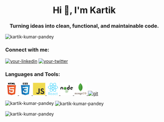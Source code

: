 <h1 align="center">Hi 👋, I'm Kartik </h1>
<h3 align="center">Turning ideas into clean, functional, and maintainable code.</h3>

<p align="left"> <img src="https://komarev.com/ghpvc/?username=kartik-kumar-pandey&label=Profile%20views&color=0e75b6&style=flat" alt="kartik-kumar-pandey" /> </p>

<h3 align="left">Connect with me:</h3>
<p align="left">
  <!-- Add your social links here (LinkedIn, Twitter, etc.) -->
  <a href="https://linkedin.com/in/your-linkedin" target="_blank"><img align="center" src="https://raw.githubusercontent.com/rahuldkjain/github-profile-readme-generator/master/src/images/icons/Social/linked-in-alt.svg" alt="your-linkedin" height="30" width="40" /></a>
  <a href="https://twitter.com/your-twitter" target="_blank"><img align="center" src="https://raw.githubusercontent.com/rahuldkjain/github-profile-readme-generator/master/src/images/icons/Social/twitter.svg" alt="your-twitter" height="30" width="40" /></a>
</p>

<h3 align="left">Languages and Tools:</h3>
<p align="left"> 
  <a href="https://www.w3.org/html/" target="_blank" rel="noreferrer"> <img src="https://raw.githubusercontent.com/devicons/devicon/master/icons/html5/html5-original-wordmark.svg" alt="html5" width="40" height="40"/> </a> 
  <a href="https://www.w3schools.com/css/" target="_blank" rel="noreferrer"> <img src="https://raw.githubusercontent.com/devicons/devicon/master/icons/css3/css3-original-wordmark.svg" alt="css3" width="40" height="40"/> </a> 
  <a href="https://developer.mozilla.org/en-US/docs/Web/JavaScript" target="_blank" rel="noreferrer"> <img src="https://raw.githubusercontent.com/devicons/devicon/master/icons/javascript/javascript-original.svg" alt="javascript" width="40" height="40"/> </a> 
  <a href="https://reactjs.org/" target="_blank" rel="noreferrer"> <img src="https://raw.githubusercontent.com/devicons/devicon/master/icons/react/react-original-wordmark.svg" alt="react" width="40" height="40"/> </a> 
  <a href="https://nodejs.org" target="_blank" rel="noreferrer"> <img src="https://raw.githubusercontent.com/devicons/devicon/master/icons/nodejs/nodejs-original-wordmark.svg" alt="nodejs" width="40" height="40"/> </a> 
  <a href="https://www.mongodb.com/" target="_blank" rel="noreferrer"> <img src="https://raw.githubusercontent.com/devicons/devicon/master/icons/mongodb/mongodb-original-wordmark.svg" alt="mongodb" width="40" height="40"/> </a> 
  <a href="https://git-scm.com/" target="_blank" rel="noreferrer"> <img src="https://www.vectorlogo.zone/logos/git-scm/git-scm-icon.svg" alt="git" width="40" height="40"/> </a> 
</p>

<p><img align="left" src="https://github-readme-stats.vercel.app/api/top-langs?username=kartik-kumar-pandey&show_icons=true&locale=en&layout=compact" alt="kartik-kumar-pandey" /></p>

<p>&nbsp;<img align="center" src="https://github-readme-stats.vercel.app/api?username=kartik-kumar-pandey&show_icons=true&locale=en" alt="kartik-kumar-pandey" /></p>

<p><img align="center" src="https://github-readme-streak-stats.herokuapp.com/?user=kartik-kumar-pandey&" alt="kartik-kumar-pandey" /></p>
